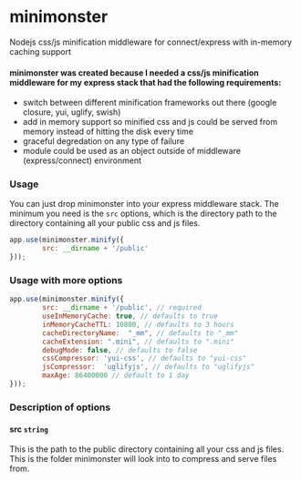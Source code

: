 minimonster
===========

Nodejs css/js minification middleware for connect/express with in-memory caching support


#### minimonster was created because I needed a css/js minification middleware for my express stack that had the following requirements:

- switch between different minification frameworks out there (google closure, yui, uglify, swish)
- add in memory support so minified css and js could be served from memory instead of hitting the disk every time
- graceful degredation on any type of failure
- module could be used as an object outside of middleware (express/connect) environment


### Usage

You can just drop minimonster into your express middleware stack. The minimum you need is the ```src``` options, which is the directory path to the directory containing all your public css and js files.

```javascript
app.use(minimonster.minify({ 
        src: __dirname + '/public'
}));
```


### Usage with more options

```javascript
app.use(minimonster.minify({ 
        src: __dirname + '/public', // required
        useInMemoryCache: true, // defaults to true
        inMemoryCacheTTL: 10800, // defaults to 3 hours
        cacheDirectoryName:  "_mm", // defaults to "_mm"
        cacheExtension: ".mini", // defaults to ".mini"
        debugMode: false, // defaults to false
        cssCompressor: 'yui-css', // defaults to "yui-css"
        jsCompressor:  'uglifyjs', // defaults to "uglifyjs"
        maxAge: 86400000 // default to 1 day
}));
```

### Description of options

#### src ```string```
This is the path to the public directory containing all your css and js files. This is the folder minimonster will look into to compress and serve files from.

